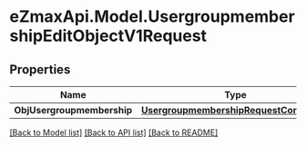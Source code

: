 
# eZmaxApi.Model.UsergroupmembershipEditObjectV1Request

## Properties

Name | Type | Description | Notes
------------ | ------------- | ------------- | -------------
**ObjUsergroupmembership** | [**UsergroupmembershipRequestCompound**](UsergroupmembershipRequestCompound.md) |  | 

[[Back to Model list]](../README.md#documentation-for-models)
[[Back to API list]](../README.md#documentation-for-api-endpoints)
[[Back to README]](../README.md)

